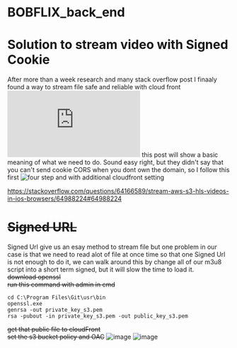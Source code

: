 # BOBFLIX_back_end

# Solution to stream video with Signed Cookie

After more than a week research and many stack overflow post I finaaly found a way to stream file safe and reliable with cloud front ![Using signed cookies
](https://docs.aws.amazon.com/AmazonCloudFront/latest/DeveloperGuide/private-content-signed-cookies.html) this post will show a basic meaning of what we need to do. Sound easy right, but they didn't say that you can't send cookie CORS when you dont own the domain, so I follow this first ![four step](https://stackoverflow.com/questions/64166589/stream-aws-s3-hls-videos-in-ios-browsers/64988224#64988224) and with additional cloudfront setting




https://stackoverflow.com/questions/64166589/stream-aws-s3-hls-videos-in-ios-browsers/64988224#64988224


# ~~Signed URL~~ 
Signed Url give us an esay method to stream file but one problem in our case is that we need to read alot of file at once time so that one Signed Url is not enough to do it, we can walk around this by change all of our m3u8 script into a short term signed, but it will slow the time to load it.
<br>
~~download openssl~~
<br>
~~run this command with admin in cmd~~
```
cd C:\Program Files\Git\usr\bin
openssl.exe
genrsa -out private_key_s3.pem
rsa -pubout -in private_key_s3.pem -out public_key_s3.pem
```
~~get that public file to cloudFront~~
<br>
~~set the s3 bucket policy and OAC~~
![image](https://user-images.githubusercontent.com/33323750/209884997-f951612c-d651-40c8-93c9-245885bfcf18.png)
![image](https://user-images.githubusercontent.com/33323750/209885041-817c2c06-b17e-4ac5-88ba-cae7bef63139.png)
